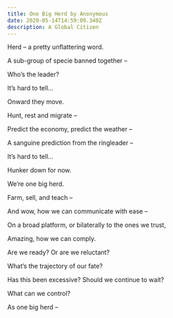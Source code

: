 ```yaml
---
title: One Big Herd by Anonymous
date: 2020-05-14T14:59:09.340Z
description: A Global Citizen
---
```

Herd – a pretty unflattering word.

A sub-group of specie banned together –

Who’s the leader?

It’s hard to tell…

Onward they move.



Hunt, rest and migrate –

Predict the economy, predict the weather –

A sanguine prediction from the ringleader –

It’s hard to tell…

Hunker down for now.



We’re one big herd.

Farm, sell, and teach –

And wow, how we can communicate with ease –

On a broad platform, or bilaterally to the ones we trust,

Amazing, how we can comply.



Are we ready? Or are we reluctant?

What’s the trajectory of our fate?

Has this been excessive? Should we continue to wait?

What can we control?

As one big herd –